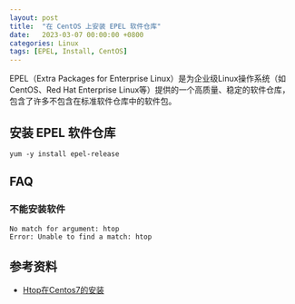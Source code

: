 ```yaml
---
layout: post
title:  "在 CentOS 上安装 EPEL 软件仓库"
date:   2023-03-07 00:00:00 +0800
categories: Linux
tags: [EPEL, Install, CentOS]
---
```


EPEL（Extra Packages for Enterprise Linux）是为企业级Linux操作系统（如CentOS、Red Hat Enterprise Linux等）提供的一个高质量、稳定的软件仓库，包含了许多不包含在标准软件仓库中的软件包。

## 安装 EPEL 软件仓库
```shell
yum -y install epel-release
```

## FAQ
### 不能安装软件
```
No match for argument: htop
Error: Unable to find a match: htop
```

## 参考资料
* [Htop在Centos7的安装](https://www.jianshu.com/p/5629e331f58d)

